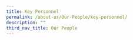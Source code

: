 ```yaml
---
title: Key Personnel
permalink: /about-us/Our-People/key-personnel/
description: ""
third_nav_title: Our People
---
```

